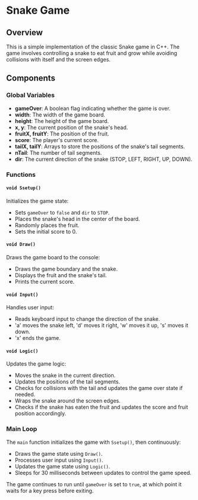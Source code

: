 # Snake Game

## Overview

This is a simple implementation of the classic Snake game in C++. The game involves controlling a snake to eat fruit and grow while avoiding collisions with itself and the screen edges.

## Components

### Global Variables

- **gameOver**: A boolean flag indicating whether the game is over.
- **width**: The width of the game board.
- **height**: The height of the game board.
- **x, y**: The current position of the snake's head.
- **fruitX, fruitY**: The position of the fruit.
- **score**: The player's current score.
- **tailX, tailY**: Arrays to store the positions of the snake's tail segments.
- **nTail**: The number of tail segments.
- **dir**: The current direction of the snake (STOP, LEFT, RIGHT, UP, DOWN).

### Functions

#### `void Ssetup()`
Initializes the game state:
- Sets `gameOver` to `false` and `dir` to `STOP`.
- Places the snake's head in the center of the board.
- Randomly places the fruit.
- Sets the initial score to 0.

#### `void Draw()`
Draws the game board to the console:
- Draws the game boundary and the snake.
- Displays the fruit and the snake's tail.
- Prints the current score.

#### `void Input()`
Handles user input:
- Reads keyboard input to change the direction of the snake.
- 'a' moves the snake left, 'd' moves it right, 'w' moves it up, 's' moves it down.
- 'x' ends the game.

#### `void Logic()`
Updates the game logic:
- Moves the snake in the current direction.
- Updates the positions of the tail segments.
- Checks for collisions with the tail and updates the game over state if needed.
- Wraps the snake around the screen edges.
- Checks if the snake has eaten the fruit and updates the score and fruit position accordingly.

### Main Loop

The `main` function initializes the game with `Ssetup()`, then continuously:
- Draws the game state using `Draw()`.
- Processes user input using `Input()`.
- Updates the game state using `Logic()`.
- Sleeps for 30 milliseconds between updates to control the game speed.

The game continues to run until `gameOver` is set to `true`, at which point it waits for a key press before exiting.
